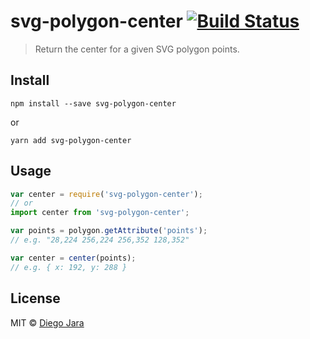 # svg-polygon-center [![Build Status](https://travis-ci.org/saintplay/svg-polygon-center?branch=master)](https://travis-ci.org/saintplay/svg-polygon-center)

> Return the center for a given SVG polygon points.

## Install ##

    npm install --save svg-polygon-center

or

    yarn add svg-polygon-center


## Usage ##

```js
var center = require('svg-polygon-center');
// or
import center from 'svg-polygon-center';

var points = polygon.getAttribute('points');
// e.g. "28,224 256,224 256,352 128,352"

var center = center(points);
// e.g. { x: 192, y: 288 }

```

## License ##

MIT © [Diego Jara](saintplay96@gmail.com)

